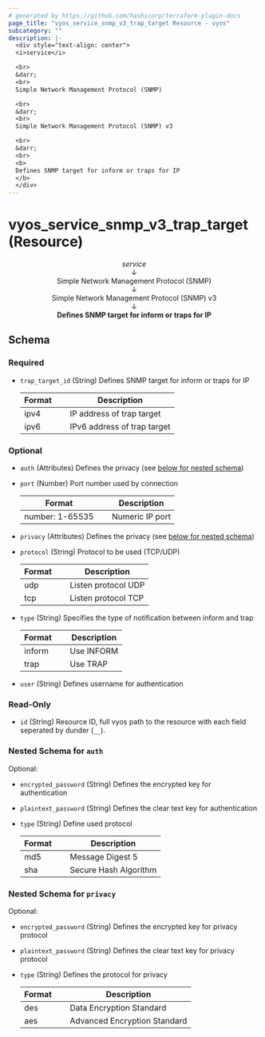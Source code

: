 ```yaml
---
# generated by https://github.com/hashicorp/terraform-plugin-docs
page_title: "vyos_service_snmp_v3_trap_target Resource - vyos"
subcategory: ""
description: |-
  <div style="text-align: center">
  <i>service</i>

  <br>
  &darr;
  <br>
  Simple Network Management Protocol (SNMP)

  <br>
  &darr;
  <br>
  Simple Network Management Protocol (SNMP) v3

  <br>
  &darr;
  <br>
  <b>
  Defines SNMP target for inform or traps for IP
  </b>
  </div>
---
```


# vyos_service_snmp_v3_trap_target (Resource)

<div style="text-align: center">
<i>service</i>

<br>
&darr;
<br>
Simple Network Management Protocol (SNMP)

<br>
&darr;
<br>
Simple Network Management Protocol (SNMP) v3

<br>
&darr;
<br>
<b>
Defines SNMP target for inform or traps for IP
</b>
</div>



<!-- schema generated by tfplugindocs -->
## Schema

### Required

- `trap_target_id` (String) Defines SNMP target for inform or traps for IP

    |  Format &emsp; | Description  |
    |----------|---------------|
    |  ipv4  &emsp; |  IP address of trap target  |
    |  ipv6  &emsp; |  IPv6 address of trap target  |

### Optional

- `auth` (Attributes) Defines the privacy (see [below for nested schema](#nestedatt--auth))
- `port` (Number) Port number used by connection

    |  Format &emsp; | Description  |
    |----------|---------------|
    |  number: 1-65535  &emsp; |  Numeric IP port  |
- `privacy` (Attributes) Defines the privacy (see [below for nested schema](#nestedatt--privacy))
- `protocol` (String) Protocol to be used (TCP/UDP)

    |  Format &emsp; | Description  |
    |----------|---------------|
    |  udp  &emsp; |  Listen protocol UDP  |
    |  tcp  &emsp; |  Listen protocol TCP  |
- `type` (String) Specifies the type of notification between inform and trap

    |  Format &emsp; | Description  |
    |----------|---------------|
    |  inform  &emsp; |  Use INFORM  |
    |  trap  &emsp; |  Use TRAP  |
- `user` (String) Defines username for authentication

### Read-Only

- `id` (String) Resource ID, full vyos path to the resource with each field seperated by dunder (`__`).

<a id="nestedatt--auth"></a>
### Nested Schema for `auth`

Optional:

- `encrypted_password` (String) Defines the encrypted key for authentication
- `plaintext_password` (String) Defines the clear text key for authentication
- `type` (String) Define used protocol

    |  Format &emsp; | Description  |
    |----------|---------------|
    |  md5  &emsp; |  Message Digest 5  |
    |  sha  &emsp; |  Secure Hash Algorithm  |


<a id="nestedatt--privacy"></a>
### Nested Schema for `privacy`

Optional:

- `encrypted_password` (String) Defines the encrypted key for privacy protocol
- `plaintext_password` (String) Defines the clear text key for privacy protocol
- `type` (String) Defines the protocol for privacy

    |  Format &emsp; | Description  |
    |----------|---------------|
    |  des  &emsp; |  Data Encryption Standard  |
    |  aes  &emsp; |  Advanced Encryption Standard  |

